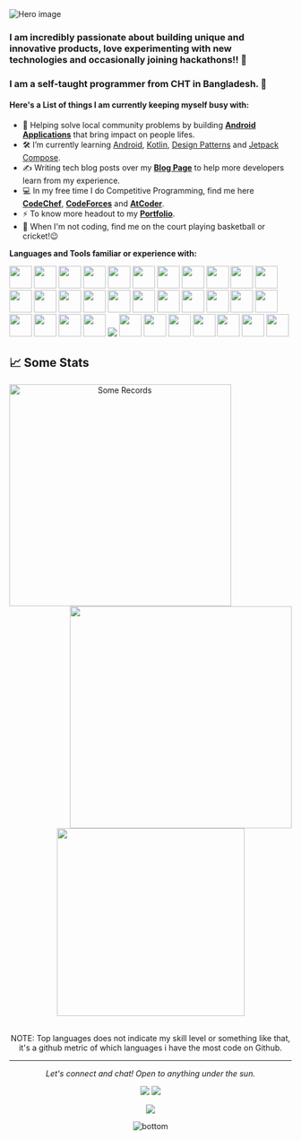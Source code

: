 
<!--
**sarbanandabhikkhu/sarbanandabhikkhu** is a ✨ _special_ ✨ repository because its `README.md` (this file) appears on your GitHub profile.-->
<img src="https://github.com/sarbanandabhikkhu/sarbanandabhikkhu/raw/master/resources/gitInto.jpg" alt="Hero image">

### I am incredibly passionate about building unique and innovative products, love experimenting with new technologies and occasionally joining hackathons!! 👋
### I am a self-taught programmer from CHT in Bangladesh. 🔭
#### Here's a List of things I am currently keeping myself busy with:
- 🌱 Helping solve local community problems by building <ins>**Android Applications**</ins> that bring impact on people lifes.
- 🛠  I’m currently learning <ins>Android</ins>, <ins>Kotlin</ins>, <ins>Design Patterns</ins> and <ins>Jetpack Compose</ins>.
- ✍️ Writing tech blog posts over my **[Blog Page](http://sammapanna.blogspot.com/)** to help more developers learn from my experience.
- 💻 In my free time I do Competitive Programming, find me here **[CodeChef](https://www.codechef.com/users/sarbanandabhikkhu)**, **[CodeForces](https://codeforces.com/profile/Special_octo20)** and **[AtCoder](https://atcoder.jp/users/Special_octo20)**.
- ⚡ To know more headout to my **[Portfolio](http://sarbanandabhikkhu.github.io/)**.
- 👯 When I'm not coding, find me on the court playing basketball or cricket!😉<br>

**Languages and Tools familiar or experience with:**  

<code><img height="40" src="https://cdn.jsdelivr.net/gh/devicons/devicon/icons/html5/html5-original.svg"></code>
<code><img height="40" src="https://cdn.jsdelivr.net/gh/devicons/devicon/icons/css3/css3-original.svg"></code>
<code><img height="40" src="https://cdn.jsdelivr.net/gh/devicons/devicon/icons/javascript/javascript-original.svg"></code>
<code><img height="40" src="https://cdn.jsdelivr.net/gh/devicons/devicon/icons/mongodb/mongodb-original.svg"></code>
<code><img height="40" src="https://cdn.jsdelivr.net/gh/devicons/devicon/icons/express/express-original.svg"></code>
<code><img height="40" src="https://cdn.jsdelivr.net/gh/devicons/devicon/icons/react/react-original.svg"></code>
<code><img height="40" src="https://cdn.jsdelivr.net/gh/devicons/devicon/icons/nodejs/nodejs-original.svg"></code>
<code><img height="40" src="https://cdn.jsdelivr.net/gh/devicons/devicon/icons/git/git-original.svg"></code>
<code><img height="40" src="https://cdn.jsdelivr.net/gh/devicons/devicon/icons/github/github-original.svg"></code>
<code><img height="40" src="https://cdn.jsdelivr.net/gh/devicons/devicon/icons/heroku/heroku-original.svg"></code>
<code><img height="40" src="https://cdn.jsdelivr.net/gh/devicons/devicon/icons/python/python-original.svg"></code>
<code><img height="40" src="https://cdn.jsdelivr.net/gh/devicons/devicon/icons/typescript/typescript-original.svg"></code>
<code><img height="40" src="https://cdn.jsdelivr.net/gh/devicons/devicon/icons/firebase/firebase-plain.svg"></code> 
<code><img height="40" src="https://cdn.jsdelivr.net/gh/devicons/devicon/icons/sqlite/sqlite-original.svg"></code>
<code><img height="40" src="https://cdn.jsdelivr.net/gh/devicons/devicon/icons/mysql/mysql-original.svg"></code>
<code><img height="40" src="https://cdn.jsdelivr.net/gh/devicons/devicon/icons/php/php-original.svg"></code>
<code><img height="40" src="https://cdn.jsdelivr.net/gh/devicons/devicon/icons/android/android-original.svg"></code>
<code><img height="40" src="https://cdn.jsdelivr.net/gh/devicons/devicon/icons/electron/electron-original.svg"></code>
<code><img height="40" src="https://cdn.jsdelivr.net/gh/devicons/devicon/icons/java/java-original.svg"></code>
<code><img height="40" src="https://cdn.jsdelivr.net/gh/devicons/devicon/icons/kotlin/kotlin-original.svg"></code>
<code><img height="40" src="https://cdn.jsdelivr.net/gh/devicons/devicon/icons/flutter/flutter-original.svg"></code>
<code><img height="40" src="https://cdn.jsdelivr.net/gh/devicons/devicon/icons/vscode/vscode-original.svg"></code>
<code><img height="40" src="https://cdn.jsdelivr.net/gh/devicons/devicon/icons/androidstudio/androidstudio-original.svg"></code>
<code><img height="40" src="https://cdn.jsdelivr.net/gh/devicons/devicon/icons/xcode/xcode-original.svg"></code>
<code><img height="40" src="https://cdn.jsdelivr.net/gh/devicons/devicon/icons/figma/figma-original.svg"></code>
<code><img height="40" src="https://cdn.jsdelivr.net/gh/devicons/devicon/icons/npm/npm-original-wordmark.svg"></code>
<code><img src="https://cdn.jsdelivr.net/gh/devicons/devicon/icons/babel/babel-original.svg" /></code>
<code><img height="40" src="https://cdn.jsdelivr.net/gh/devicons/devicon/icons/bootstrap/bootstrap-original.svg"></code>
<code><img height="40" src="https://cdn.jsdelivr.net/gh/devicons/devicon/icons/sass/sass-original.svg"></code>
<code><img height="40" src="https://cdn.jsdelivr.net/gh/devicons/devicon/icons/mocha/mocha-plain.svg"></code>
<code><img height="40" src="https://cdn.jsdelivr.net/gh/devicons/devicon/icons/markdown/markdown-original.svg"></code>
<code><img height="40" src="https://cdn.jsdelivr.net/gh/devicons/devicon/icons/redux/redux-original.svg"></code>
<code><img height="40" src="https://cdn.jsdelivr.net/gh/devicons/devicon/icons/nextjs/nextjs-original.svg"></code>
<code><img height="40" src="https://cdn.jsdelivr.net/gh/devicons/devicon/icons/socketio/socketio-original.svg"></code>

## 📈 Some Stats

<div align="center">
  <div align="center">
    <a href="https://github.com/denvercoder1/github-readme-streak-stats" title="Go to Source">
      <img
        align="left"
        width="396"
        src="https://github-readme-streak-stats.herokuapp.com/?user=sarbanandabhikkhu&theme=react&border=61dafb&hide_border=true"
        alt="Some Records"
      />
    </a>
    <a href="https://github.com/anuraghazra/github-readme-stats" title="Go to Source">
      <img
        align="right"
        width="396"
        src="https://github-readme-stats.vercel.app/api?username=sarbanandabhikkhu&show_icons=true&theme=react&border_color=61dafb&hide_border=true&include_all_commits=true&count_private=true"
      />
    </a>
  </div>
  <br /><br /><br /><br /><br /><br /><br /><br />
  <div align="center" title="Go to Source">
    <a href="https://github.com/anuraghazra/github-readme-stats">
      <img
        width="335"
        align="center"
        src="https://github-readme-stats.vercel.app/api/top-langs/?username=sarbanandabhikkhu&text_color=ffffff&icon_color=61dafb&bg_color=20232a&langs_count=8&layout=compact&border_color=61dafb&hide_border=true&hide=Jupyter Notebook,CSS,Makefile,Dockerfile,HTML"
      />
    </a>
  </div>
  <br />
<p>NOTE: Top languages does not indicate my skill level or something like that, it's a github metric of which languages i have the most code on Github.</p>
<hr>
<p align="center">
   <i>Let's connect and chat! Open to anything under the sun.</i>
  <p align="center">
    <!-- <a href="https://twitter.com/sarbanandabhikkhu" alt="Twitter"><img src="https://raw.githubusercontent.com/jayehernandez/jayehernandez/3f5402efef9a0ae89211a6e04609558e862ca616/readme/twitter-fill.svg"></a> -->
    <!-- <a href="https://www.linkedin.com/in/sarbanandabhikkhu/" alt="Linkedin"><img src="https://raw.githubusercontent.com/jayehernandez/jayehernandez/3f5402efef9a0ae89211a6e04609558e862ca616/readme/linkedin-fill.svg"></a> -->
    <a href="mailto:sarbanandabhikkhu@gmail.com" alt="Contact me"><img src="https://raw.githubusercontent.com/jayehernandez/jayehernandez/3f5402efef9a0ae89211a6e04609558e862ca616/readme/mail-fill.svg"></a>
    <a href="https://sarbanandabhikkhu.github.io/" alt="My site"><img src="https://raw.githubusercontent.com/jayehernandez/jayehernandez/3f5402efef9a0ae89211a6e04609558e862ca616/readme/external-link-line.svg"></a>
  </p>
  <p align="center">  
     <img align="center" src="https://visitor-badge.laobi.icu/badge?page_id=sarbanandabhikkhu.visitor-badge"> 
  </p>
</p>

<img src="https://raw.githubusercontent.com/jayehernandez/jayehernandez/dcd7447c179f5a1131590b6ccba2223e879ab655/readme/bottom.svg" alt="bottom">
<!--
- 🔭 I’m currently working on 
- 👯 I’m looking to collaborate on ...
- 🤔 I’m looking for help with ...
- 💬 Ask me about .
- 📫 How to reach me: ...
- ⚡ Fun fact: ....
-->
<!-- <a href="https://github.com/anuraghazra/github-readme-stats">
  <img align="center" src="https://github-readme-stats.vercel.app/api/top-langs/?username=sarbanandabhikkhu&layout=compact&theme=radical&langs_count=10&card_width=300&hide=Makefile" />
</a>
<a href="https://github.com/anuraghazra/github-readme-stats">
  <img align="center" src="https://github-readme-stats.vercel.app/api?username=sarbanandabhikkhu&count_private=true&show_icons=true&theme=radical&line_height=27&v=5&include_all_commits=true" alt="Atul's github stats" />
</a> -->
